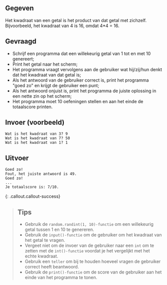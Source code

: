 ## Gegeven
Het kwadraat van een getal is het product van dat getal met zichzelf. 
Bijvoorbeeld, het kwadraat van 4 is 16, omdat 4*4 = 16.

## Gevraagd

* Schrijf een programma dat een willekeurig getal van 1 tot en met 10 genereert;
* Print het getal naar het scherm;
* Het programma vraagt vervolgens aan de gebruiker wat hij/zij/hun denkt dat het kwadraat van dat getal is;
* Als het antwoord van de gebruiker correct is, print het programma "goed zo" en krijgt de gebruiker een punt;
* Als het antwoord onjuist is, print het programma de juiste oplossing in een nette zin op het scherm;
* Het programma moet 10 oefeningen stellen en aan het einde de totaalscore printen.

## Invoer (voorbeeld)

```
Wat is het kwadraat van 3? 9
Wat is het kwadraat van 7? 50
Wat is het kwadraat van 1? 1

```

## Uitvoer

```
Goed zo!
Fout, het juiste antwoord is 49.
Goed zo!
...
Je totaalscore is: 7/10.

```

{: .callout.callout-success}
>## Tips
>* Gebruik de `random.randint(1, 10)-functie` om een willekeurig getal tussen 1 en 10 te genereren.
>* Gebruik de `input()-functie` om de gebruiker om het kwadraat van het getal te vragen.
>* Vergeet niet om de invoer van de gebruiker naar een `int` om te zetten met de `int()-functie` voordat je het vergelijkt met het echte kwadraat.
>* Gebruik een `teller` om bij te houden hoeveel vragen de gebruiker correct heeft beantwoord.
>* Gebruik de `print()-functie` om de score van de gebruiker aan het einde van het programma te tonen.
